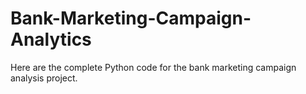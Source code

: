 # Bank-Marketing-Campaign-Analytics
Here are the complete Python code for the bank marketing campaign analysis project.
